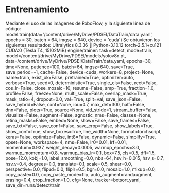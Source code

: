 # Entrenamiento
Mediante el uso de las imágenes de RoboFlow, y la siguiente línea de código:
model.train(data='/content/drive/MyDrive/PDSEI/DataTrain/data.yaml', epochs = 30, batch = 64, imgsz = 640, device = 'cuda')
Se obtuvieron los siguientes resultados:
Ultralytics 8.3.36 🚀 Python-3.10.12 torch-2.5.1+cu121 CUDA:0 (Tesla T4, 15102MiB)
engine/trainer: task=detect, mode=train, model=/content/drive/MyDrive/PDSEI/models/yolov8n.pt, data=/content/drive/MyDrive/PDSEI/DataTrain/data.yaml, epochs=30, time=None, patience=100, batch=64, imgsz=640, save=True, save_period=-1, cache=False, device=cuda, workers=8, project=None, name=train, exist_ok=False, pretrained=True, optimizer=auto, verbose=True, seed=0, deterministic=True, single_cls=False, rect=False, cos_lr=False, close_mosaic=10, resume=False, amp=True, fraction=1.0, profile=False, freeze=None, multi_scale=False, overlap_mask=True, mask_ratio=4, dropout=0.0, val=True, split=val, save_json=False, save_hybrid=False, conf=None, iou=0.7, max_det=300, half=False, dnn=False, plots=True, source=None, vid_stride=1, stream_buffer=False, visualize=False, augment=False, agnostic_nms=False, classes=None, retina_masks=False, embed=None, show=False, save_frames=False, save_txt=False, save_conf=False, save_crop=False, show_labels=True, show_conf=True, show_boxes=True, line_width=None, format=torchscript, keras=False, optimize=False, int8=False, dynamic=False, simplify=True, opset=None, workspace=4, nms=False, lr0=0.01, lrf=0.01, momentum=0.937, weight_decay=0.0005, warmup_epochs=3.0, warmup_momentum=0.8, warmup_bias_lr=0.1, box=7.5, cls=0.5, dfl=1.5, pose=12.0, kobj=1.0, label_smoothing=0.0, nbs=64, hsv_h=0.015, hsv_s=0.7, hsv_v=0.4, degrees=0.0, translate=0.1, scale=0.5, shear=0.0, perspective=0.0, flipud=0.0, fliplr=0.5, bgr=0.0, mosaic=1.0, mixup=0.0, copy_paste=0.0, copy_paste_mode=flip, auto_augment=randaugment, erasing=0.4, crop_fraction=1.0, cfg=None, tracker=botsort.yaml, save_dir=runs/detect/train
